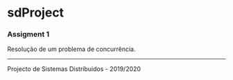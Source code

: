 # sdProject
### Assigment 1

Resolução de um problema de concurrência.

***

Projecto de Sistemas Distríbuidos - 2019/2020
